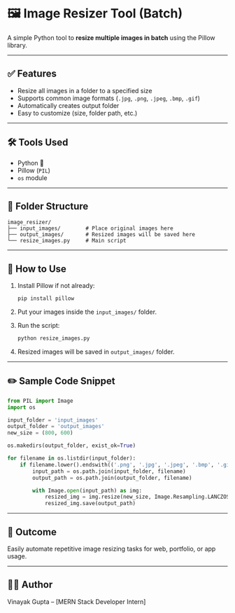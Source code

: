 
# 🖼️ Image Resizer Tool (Batch)

A simple Python tool to **resize multiple images in batch** using the Pillow library.

---

## ✅ Features

- Resize all images in a folder to a specified size
- Supports common image formats (`.jpg`, `.png`, `.jpeg`, `.bmp`, `.gif`)
- Automatically creates output folder
- Easy to customize (size, folder path, etc.)

---

## 🛠️ Tools Used

- Python 🐍
- Pillow (`PIL`)
- `os` module

---

## 📁 Folder Structure

```
image_resizer/
├── input_images/        # Place original images here
├── output_images/       # Resized images will be saved here
└── resize_images.py     # Main script
```

---

## 📜 How to Use

1. Install Pillow if not already:
    ```bash
    pip install pillow
    ```

2. Put your images inside the `input_images/` folder.

3. Run the script:
    ```bash
    python resize_images.py
    ```

4. Resized images will be saved in `output_images/` folder.

---

## ✏️ Sample Code Snippet

```python
from PIL import Image
import os

input_folder = 'input_images'
output_folder = 'output_images'
new_size = (800, 600)

os.makedirs(output_folder, exist_ok=True)

for filename in os.listdir(input_folder):
    if filename.lower().endswith(('.png', '.jpg', '.jpeg', '.bmp', '.gif')):
        input_path = os.path.join(input_folder, filename)
        output_path = os.path.join(output_folder, filename)

        with Image.open(input_path) as img:
            resized_img = img.resize(new_size, Image.Resampling.LANCZOS)
            resized_img.save(output_path)
```

---

## 📌 Outcome

Easily automate repetitive image resizing tasks for web, portfolio, or app usage.

---

## 🙋‍♂️ Author

Vinayak Gupta – [MERN Stack Developer Intern]
